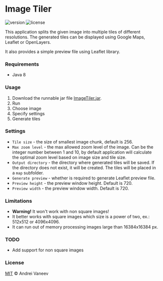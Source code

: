 Image Tiler
==============
![version](https://img.shields.io/github/release/avaneev95/ImageTiler.svg)
![license](https://img.shields.io/github/license/avaneev95/ImageTiler.svg)

This application splits the given image into multiple tiles of different resolutions.
The generated tiles can be displayed using Google Maps, Leaflet or OpenLayers.

It also provides a simple preview file using Leaflet library.

### Requirements
* Java 8

### Usage
1. Download the runnable jar file [ImageTiler.jar](https://github.com/avaneev95/ImageTiler/releases/download/1.1.1/ImageTiler.jar).
2. Run
3. Choose image
4. Specify settings
5. Generate tiles

### Settings
* `Tile size` - the size of smallest image chunk, default is 256.
* `Max zoom level` - the max allowed zoom level of the image. Can be the integer number between 1 and 10, 
by default application will calculate the optimal zoom level based on image size and tile size.
* `Output directory` - the directory where generated tiles will be saved. 
If the directory does not exist, it will be created. The tiles will be placed in a `map` subfolder.
* `Generate preview` - whether is required to generate Leaflet preview file. 
* `Preview height` - the preview window height. Default is 720.
* `Preview width` - the preview window width. Default is 720.

### Limitations
* **Warning!** It won't work with non square images!
* It better works with square images which size is a power of two, ex.: 512x512 or 4096x4096.
* It can run out of memory processing images large than 16384x16384 px.

### TODO
* Add support for non square images

### License

[MIT](LICENSE) © Andrei Vaneev

